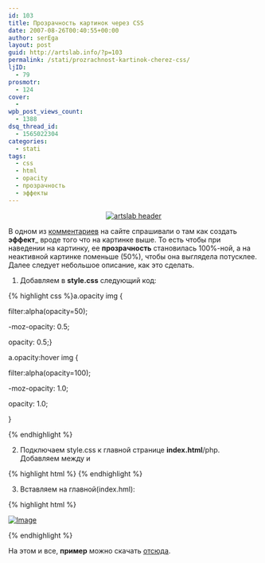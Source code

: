 ```yaml
---
id: 103
title: Прозрачность картинок через CSS
date: 2007-08-26T00:40:55+00:00
author: serEga
layout: post
guid: http://artslab.info/?p=103
permalink: /stati/prozrachnost-kartinok-cherez-css/
ljID:
  - 79
prosmotr:
  - 124
cover:
  -
wpb_post_views_count:
  - 1388
dsq_thread_id:
  - 1565022304
categories:
  - stati
tags:
  - css
  - html
  - opacity
  - прозрачность
  - эффекты
---
```

<p style="text-align: center">
  <a href="#"><img src="http://googledrive.com/host/0B9lHVSSSdxdxd0hjdUdmRzY3Tjg/banner.jpg" alt="artslab header" border="0" /></a>
</p>

В одном из <a href="http://artslab.info/?p=100#comments" title="комментарий" target="_blank">комментариев</a> на сайте спрашивали о там как создать **эффект**_ вроде того что на картинке выше. То есть чтобы при наведении на картинку, ее **прозрачность** становилась 100%-ной, а на неактивной картинке поменьше (50%), чтобы она выглядела потусклее. Далее следует небольшое описание, как это сделать.

<!--more-->



1. Добавляем в <span style="font-weight: bold">style.css</span> следующий код:

{% highlight css %}a.opacity img {

filter:alpha(opacity=50);

-moz-opacity: 0.5;

opacity: 0.5;}

a.opacity:hover img {

filter:alpha(opacity=100);

-moz-opacity: 1.0;

opacity: 1.0;

}

{% endhighlight %}

2. Подключаем style.css к главной странице **index.html**/php. Добавляем между <head> и </head>

{% highlight html %} <link rel="stylesheet" href="style.css" type="text/css" media="screen" />{% endhighlight %}

3. Вставляем на главной(index.hml):

{% highlight html %}

<a href="#" class="opacity">

<img src="logo.jpg" alt="Image" />

</a>

{% endhighlight %}

На этом и все, **пример** можно скачать <a href="http://www.box.net/shared/atqkpz8rrg" title="download example" target="_blank">отсюда</a>.